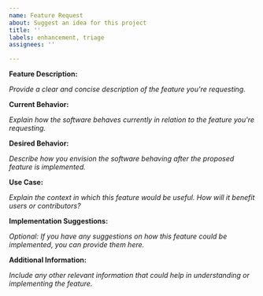 ```yaml
---
name: Feature Request
about: Suggest an idea for this project
title: ''
labels: enhancement, triage
assignees: ''

---
```


**Feature Description:**

*Provide a clear and concise description of the feature you're requesting.*

**Current Behavior:**

*Explain how the software behaves currently in relation to the feature you're requesting.*

**Desired Behavior:**

*Describe how you envision the software behaving after the proposed feature is implemented.*

**Use Case:**

*Explain the context in which this feature would be useful. How will it benefit users or contributors?*

**Implementation Suggestions:**

*Optional: If you have any suggestions on how this feature could be implemented, you can provide them here.*

**Additional Information:**

*Include any other relevant information that could help in understanding or implementing the feature.*

